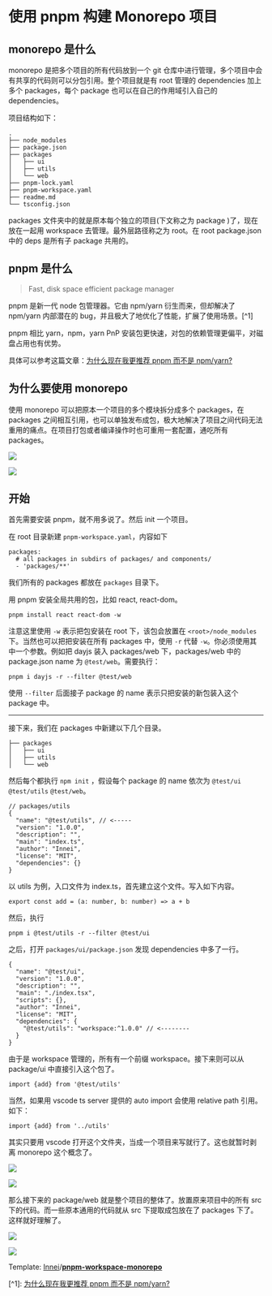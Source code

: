 # 使用 pnpm 构建 Monorepo 项目

## monorepo 是什么

monorepo 是把多个项目的所有代码放到一个 git 仓库中进行管理，多个项目中会有共享的代码则可以分包引用。整个项目就是有 root 管理的 dependencies 加上多个 packages，每个 package 也可以在自己的作用域引入自己的 dependencies。
<!--more-->
项目结构如下：

    .
    ├── node_modules
    ├── package.json
    ├── packages
    │   ├── ui
    │   ├── utils
    │   └── web
    ├── pnpm-lock.yaml
    ├── pnpm-workspace.yaml
    ├── readme.md
    └── tsconfig.json

packages 文件夹中的就是原本每个独立的项目(下文称之为 package )了，现在放在一起用 workspace 去管理。最外层路径称之为 root。在 root package.json 中的 deps 是所有子 package 共用的。

## pnpm 是什么

> Fast, disk space efficient package manager

pnpm 是新一代 node 包管理器。它由 npm/yarn 衍生而来，但却解决了 npm/yarn 内部潜在的 bug，并且极大了地优化了性能，扩展了使用场景。\[^1\]

pnpm 相比 yarn，npm，yarn PnP 安装包更快速，对包的依赖管理更偏平，对磁盘占用也有优势。

具体可以参考这篇文章：[为什么现在我更推荐 pnpm 而不是 npm/yarn?](https://link.zhihu.com/?target=https%3A//jishuin.proginn.com/p/763bfbd3bcff)

## 为什么要使用 monorepo

使用 monorepo 可以把原本一个项目的多个模块拆分成多个 packages，在 packages 之间相互引用，也可以单独发布成包，极大地解决了项目之间代码无法重用的痛点。在项目打包或者编译操作时也可重用一套配置，通吃所有 packages。

![](https://pic1.zhimg.com/v2-f4d4b28efed3b84db227b70d3b805df0_b.jpg)

![](https://pic1.zhimg.com/80/v2-f4d4b28efed3b84db227b70d3b805df0_720w.jpg)

## 开始

首先需要安装 pnpm，就不用多说了。然后 init 一个项目。

在 root 目录新建 `pnpm-workspace.yaml`，内容如下

    packages:
      # all packages in subdirs of packages/ and components/
      - 'packages/**'

我们所有的 packages 都放在 `packages` 目录下。

用 pnpm 安装全局共用的包，比如 react, react-dom。

    pnpm install react react-dom -w

注意这里使用 `-w` 表示把包安装在 root 下，该包会放置在 `<root>/node_modules` 下。当然也可以把把安装在所有 packages 中，使用 `-r` 代替 `-w`。你必须使用其中一个参数。例如把 dayjs 装入 packages/web 下，packages/web 中的 package.json name 为 `@test/web`。需要执行：

    pnpm i dayjs -r --filter @test/web

使用 `--filter` 后面接子 package 的 name 表示只把安装的新包装入这个 package 中。

---

接下来，我们在 packages 中新建以下几个目录。

    ├── packages
    │   ├── ui
    │   ├── utils
    │   └── web

然后每个都执行 `npm init` ，假设每个 package 的 name 依次为 `@test/ui` `@test/utils` `@test/web`。

    // packages/utils
    {
      "name": "@test/utils", // <-----
      "version": "1.0.0",
      "description": "",
      "main": "index.ts",
      "author": "Innei",
      "license": "MIT",
      "dependencies": {}
    }

以 utils 为例，入口文件为 index.ts，首先建立这个文件。写入如下内容。

    export const add = (a: number, b: number) => a + b

然后，执行

    pnpm i @test/utils -r --filter @test/ui

之后，打开 `packages/ui/package.json` 发现 dependencies 中多了一行。

    {
      "name": "@test/ui",
      "version": "1.0.0",
      "description": "",
      "main": "./index.tsx",
      "scripts": {},
      "author": "Innei",
      "license": "MIT",
      "dependencies": {
        "@test/utils": "workspace:^1.0.0" // <--------
      }
    }

由于是 workspace 管理的，所有有一个前缀 workspace。接下来则可以从 package/ui 中直接引入这个包了。

    import {add} from '@test/utils'

当然，如果用 vscode ts server 提供的 auto import 会使用 relative path 引用。如下：

    import {add} from '../utils'

其实只要用 vscode 打开这个文件夹，当成一个项目来写就行了。这也就暂时剥离 monorepo 这个概念了。

![](https://pic3.zhimg.com/v2-19249cc55e2be4c063724c930f32236a_b.jpg)

![](https://pic3.zhimg.com/80/v2-19249cc55e2be4c063724c930f32236a_720w.jpg)

那么接下来的 package/web 就是整个项目的整体了。放置原来项目中的所有 src 下的代码。而一些原本通用的代码就从 src 下提取成包放在了 packages 下了。这样就好理解了。

![](https://pic3.zhimg.com/v2-c0a6499294e8efb186295b6098cde2e6_b.jpg)

![](https://pic3.zhimg.com/80/v2-c0a6499294e8efb186295b6098cde2e6_720w.jpg)

Template: [Innei](https://link.zhihu.com/?target=https%3A//github.com/Innei)/**[pnpm-workspace-monorepo](https://link.zhihu.com/?target=https%3A//github.com/Innei/pnpm-workspace-monorepo)**

\[^1\]: [为什么现在我更推荐 pnpm 而不是 npm/yarn?](https://link.zhihu.com/?target=https%3A//jishuin.proginn.com/p/763bfbd3bcff)

